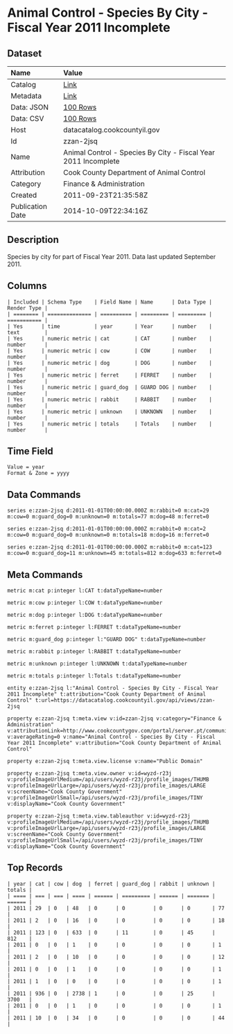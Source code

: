 # Animal Control - Species By City - Fiscal Year 2011 Incomplete

## Dataset

| Name | Value |
| :--- | :---- |
| Catalog | [Link](https://catalog.data.gov/dataset/animal-control-species-by-city-fiscal-year-2011-incomplete-3d5a7) |
| Metadata | [Link](https://datacatalog.cookcountyil.gov/api/views/zzan-2jsq) |
| Data: JSON | [100 Rows](https://datacatalog.cookcountyil.gov/api/views/zzan-2jsq/rows.json?max_rows=100) |
| Data: CSV | [100 Rows](https://datacatalog.cookcountyil.gov/api/views/zzan-2jsq/rows.csv?max_rows=100) |
| Host | datacatalog.cookcountyil.gov |
| Id | zzan-2jsq |
| Name | Animal Control - Species By City - Fiscal Year 2011 Incomplete |
| Attribution | Cook County Department of Animal Control |
| Category | Finance & Administration |
| Created | 2011-09-23T21:35:58Z |
| Publication Date | 2014-10-09T22:34:16Z |

## Description

Species by city for part of Fiscal Year 2011. Data last updated September 2011.

## Columns

```ls
| Included | Schema Type    | Field Name | Name      | Data Type | Render Type |
| ======== | ============== | ========== | ========= | ========= | =========== |
| Yes      | time           | year       | Year      | number    | text        |
| Yes      | numeric metric | cat        | CAT       | number    | number      |
| Yes      | numeric metric | cow        | COW       | number    | number      |
| Yes      | numeric metric | dog        | DOG       | number    | number      |
| Yes      | numeric metric | ferret     | FERRET    | number    | number      |
| Yes      | numeric metric | guard_dog  | GUARD DOG | number    | number      |
| Yes      | numeric metric | rabbit     | RABBIT    | number    | number      |
| Yes      | numeric metric | unknown    | UNKNOWN   | number    | number      |
| Yes      | numeric metric | totals     | Totals    | number    | number      |
```

## Time Field

```ls
Value = year
Format & Zone = yyyy
```

## Data Commands

```ls
series e:zzan-2jsq d:2011-01-01T00:00:00.000Z m:rabbit=0 m:cat=29 m:cow=0 m:guard_dog=0 m:unknown=0 m:totals=77 m:dog=48 m:ferret=0

series e:zzan-2jsq d:2011-01-01T00:00:00.000Z m:rabbit=0 m:cat=2 m:cow=0 m:guard_dog=0 m:unknown=0 m:totals=18 m:dog=16 m:ferret=0

series e:zzan-2jsq d:2011-01-01T00:00:00.000Z m:rabbit=0 m:cat=123 m:cow=0 m:guard_dog=11 m:unknown=45 m:totals=812 m:dog=633 m:ferret=0
```

## Meta Commands

```ls
metric m:cat p:integer l:CAT t:dataTypeName=number

metric m:cow p:integer l:COW t:dataTypeName=number

metric m:dog p:integer l:DOG t:dataTypeName=number

metric m:ferret p:integer l:FERRET t:dataTypeName=number

metric m:guard_dog p:integer l:"GUARD DOG" t:dataTypeName=number

metric m:rabbit p:integer l:RABBIT t:dataTypeName=number

metric m:unknown p:integer l:UNKNOWN t:dataTypeName=number

metric m:totals p:integer l:Totals t:dataTypeName=number

entity e:zzan-2jsq l:"Animal Control - Species By City - Fiscal Year 2011 Incomplete" t:attribution="Cook County Department of Animal Control" t:url=https://datacatalog.cookcountyil.gov/api/views/zzan-2jsq

property e:zzan-2jsq t:meta.view v:id=zzan-2jsq v:category="Finance & Administration" v:attributionLink=http://www.cookcountygov.com/portal/server.pt/community/animal___rabies_control/247 v:averageRating=0 v:name="Animal Control - Species By City - Fiscal Year 2011 Incomplete" v:attribution="Cook County Department of Animal Control"

property e:zzan-2jsq t:meta.view.license v:name="Public Domain"

property e:zzan-2jsq t:meta.view.owner v:id=wyzd-r23j v:profileImageUrlMedium=/api/users/wyzd-r23j/profile_images/THUMB v:profileImageUrlLarge=/api/users/wyzd-r23j/profile_images/LARGE v:screenName="Cook County Government" v:profileImageUrlSmall=/api/users/wyzd-r23j/profile_images/TINY v:displayName="Cook County Government"

property e:zzan-2jsq t:meta.view.tableauthor v:id=wyzd-r23j v:profileImageUrlMedium=/api/users/wyzd-r23j/profile_images/THUMB v:profileImageUrlLarge=/api/users/wyzd-r23j/profile_images/LARGE v:screenName="Cook County Government" v:profileImageUrlSmall=/api/users/wyzd-r23j/profile_images/TINY v:displayName="Cook County Government"
```

## Top Records

```ls
| year | cat | cow | dog  | ferret | guard_dog | rabbit | unknown | totals | 
| ==== | === | === | ==== | ====== | ========= | ====== | ======= | ====== | 
| 2011 | 29  | 0   | 48   | 0      | 0         | 0      | 0       | 77     | 
| 2011 | 2   | 0   | 16   | 0      | 0         | 0      | 0       | 18     | 
| 2011 | 123 | 0   | 633  | 0      | 11        | 0      | 45      | 812    | 
| 2011 | 0   | 0   | 1    | 0      | 0         | 0      | 0       | 1      | 
| 2011 | 2   | 0   | 10   | 0      | 0         | 0      | 0       | 12     | 
| 2011 | 0   | 0   | 1    | 0      | 0         | 0      | 0       | 1      | 
| 2011 | 1   | 0   | 0    | 0      | 0         | 0      | 0       | 1      | 
| 2011 | 936 | 0   | 2738 | 1      | 0         | 0      | 25      | 3700   | 
| 2011 | 0   | 0   | 1    | 0      | 0         | 0      | 0       | 1      | 
| 2011 | 10  | 0   | 34   | 0      | 0         | 0      | 0       | 44     | 
```